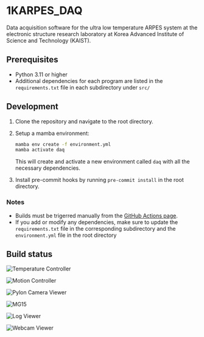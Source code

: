 # 1KARPES_DAQ

Data acquisition software for the ultra low temperature ARPES system at the electronic
structure research laboratory at Korea Advanced Institute of Science and Technology
(KAIST).

## Prerequisites

- Python 3.11 or higher
- Additional dependencies for each program are listed in the `requirements.txt` file in
  each subdirectory under `src/`

## Development

1. Clone the repository and navigate to the root directory.

2. Setup a mamba environment:
   ```bash
   mamba env create -f environment.yml
   mamba activate daq
   ```
   This will create and activate a new environment called `daq` with all the necessary dependencies.

4. Install pre-commit hooks by running `pre-commit install` in the root directory.

### Notes
- Builds must be trigerred manually from the [GitHub Actions page](https://github.com/kmnhan/1KARPES_DAQ/actions).
- If you add or modify any dependencies, make sure to update the `requirements.txt` file
  in the corresponding subdirectory and the `environment.yml` file in the root
  directory


## Build status

![Temperature Controller](https://img.shields.io/github/actions/workflow/status/kmnhan/1KARPES_DAQ/build_tempcontroller.yml?label=Temperature%20Controller&link=https%3A%2F%2Fgithub.com%2Fkmnhan%2F1KARPES_DAQ%2Factions%2Fworkflows%2Fbuild_tempcontroller.yml)

![Motion Controller](https://img.shields.io/github/actions/workflow/status/kmnhan/1KARPES_DAQ/build_motioncontrol.yml?label=Motion%20Controller&link=https%3A%2F%2Fgithub.com%2Fkmnhan%2F1KARPES_DAQ%2Factions%2Fworkflows%2Fbuild_motioncontrol.yml)

![Pylon Camera Viewer](https://img.shields.io/github/actions/workflow/status/kmnhan/1KARPES_DAQ/build_pyloncam.yml?label=Pylon%20Camera%20Viewer&link=https%3A%2F%2Fgithub.com%2Fkmnhan%2F1KARPES_DAQ%2Factions%2Fworkflows%2Fbuild_pyloncam.yml)

![MG15](https://img.shields.io/github/actions/workflow/status/kmnhan/1KARPES_DAQ/build_mg15.yml?label=MG15&link=https%3A%2F%2Fgithub.com%2Fkmnhan%2F1KARPES_DAQ%2Factions%2Fworkflows%2Fbuild_mg15.yml)

![Log Viewer](https://img.shields.io/github/actions/workflow/status/kmnhan/1KARPES_DAQ/build_logviewer.yml?label=Log%20Viewer&link=https%3A%2F%2Fgithub.com%2Fkmnhan%2F1KARPES_DAQ%2Factions%2Fworkflows%2Fbuild_logviewer.yml)

![Webcam Viewer](https://img.shields.io/github/actions/workflow/status/kmnhan/1KARPES_DAQ/build_webcam.yml?label=Webcam%20Viewer&link=https%3A%2F%2Fgithub.com%2Fkmnhan%2F1KARPES_DAQ%2Factions%2Fworkflows%2Fbuild_webcam.yml)
